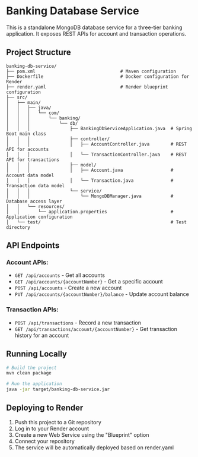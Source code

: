 # Banking Database Service

This is a standalone MongoDB database service for a three-tier banking application. It exposes REST APIs for account and transaction operations.

## Project Structure

```
banking-db-service/
├── pom.xml                                # Maven configuration
├── Dockerfile                             # Docker configuration for Render
├── render.yaml                            # Render blueprint configuration
├── src/
│   ├── main/
│   │   ├── java/
│   │   │   └── com/
│   │   │       └── banking/
│   │   │           └── db/
│   │   │               ├── BankingDbServiceApplication.java  # Spring Boot main class
│   │   │               ├── controller/
│   │   │               │   ├── AccountController.java        # REST API for accounts
│   │   │               │   └── TransactionController.java    # REST API for transactions
│   │   │               ├── model/
│   │   │               │   ├── Account.java                  # Account data model
│   │   │               │   └── Transaction.java              # Transaction data model
│   │   │               └── service/
│   │   │                   └── MongoDBManager.java           # Database access layer
│   │   └── resources/
│   │       └── application.properties                        # Application configuration
│   └── test/                                                 # Test directory
```

## API Endpoints

### Account APIs:
- `GET /api/accounts` - Get all accounts
- `GET /api/accounts/{accountNumber}` - Get a specific account
- `POST /api/accounts` - Create a new account
- `PUT /api/accounts/{accountNumber}/balance` - Update account balance

### Transaction APIs:
- `POST /api/transactions` - Record a new transaction
- `GET /api/transactions/account/{accountNumber}` - Get transaction history for an account

## Running Locally

```bash
# Build the project
mvn clean package

# Run the application
java -jar target/banking-db-service.jar
```

## Deploying to Render

1. Push this project to a Git repository
2. Log in to your Render account
3. Create a new Web Service using the "Blueprint" option
4. Connect your repository
5. The service will be automatically deployed based on render.yaml

